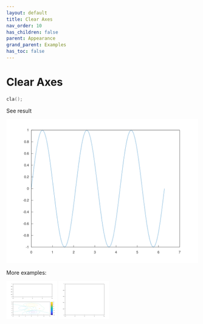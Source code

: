 ```yaml
---
layout: default
title: Clear Axes
nav_order: 10
has_children: false
parent: Appearance
grand_parent: Examples
has_toc: false
---
```

# Clear Axes

```cpp
cla();
```


See result

[![example_cla_1](cla/cla_1.svg)](https://github.com/alandefreitas/matplotplusplus/blob/master/examples/appearance/cla/cla_1.cpp)

More examples:
    
[![example_cla_2](cla/cla_2_thumb.png)](https://github.com/alandefreitas/matplotplusplus/blob/master/examples/appearance/cla/cla_2.cpp)  [![example_cla_3](cla/cla_3_thumb.png)](https://github.com/alandefreitas/matplotplusplus/blob/master/examples/appearance/cla/cla_3.cpp)
  



